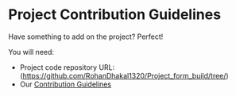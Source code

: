 # Project Contribution Guidelines

Have something to add on the project? Perfect!

You will need:

* Project code repository URL: (https://github.com/RohanDhakal1320/Project_form_build/tree/)
* Our [Contribution Guidelines](https://github.com/RohanDhakal1320/Project_form_build/blob/main/docs/contribution.md)